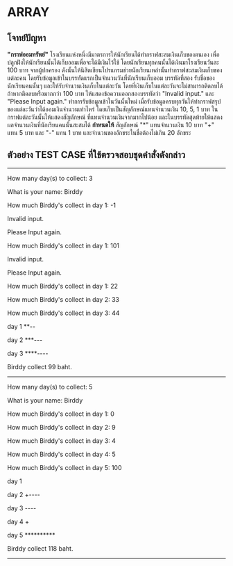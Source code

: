# ARRAY
## โจทย์ปัญหา
**"กราฟออมทรัพย์"**
    โรงเรียนแห่งหนึ่งมีมาตรการให้นักเรียนได้ทำกราฟสะสมเงินเก็บของตนเอง เพื่อปลูกฝังให้นักเรียนนั้นได้เก็บออมเพื่อจะได้มีเงินไว้ใช้ โดยนักเรียนทุกคนนั้นได้เงินมาโรงเรียนวันละ 100 บาท จากผู้ปกครอง 
    ดังนั้นให้นิสิตเขียนโปรแกรมช่วยนักเรียนเหล่านั้นทำกราฟสะสมเงินเก็บของแต่ละคน โดยรับข้อมูลเข้าในบรรทัดแรกเป็นจำนวนวันที่นักเรียนเก็บออม บรรทัดที่สอง รับชื่อของนักเรียนคนนั้นๆ และให้รับจำนวนเงินเก็บในแต่ละวัน โดยที่เงินเก็บในแต่ละวันจะไม่สามารถติดลบได้ ถ้าหากติดลบหรือมากกว่า 100 บาท ให้แสดงข้อความออกสองบรรทัดว่า "Invalid input." และ "Please Input again." ทำการรับข้อมูลเข้าในวันนั้นใหม่ เมื่อรับข้อมูลครบทุกวันให้ทำกราฟสรุปของแต่ละวันว่าได้ออมเงินจำนวนเท่าไหร่ โดยเก็บเป็นสัญลักษณ์แทนจำนวนเงิน 10, 5, 1 บาท ในกราฟแต่ละวันนั้นให้แสดงสัญลักษณ์ ที่แทนจำนวนเงินจากมากไปน้อย และในบรรทัดสุดท้ายให้แสดงผลจำนวนเงินที่นักเรียนคนนั้นสะสมได้ 
    **กำหนดให้** สัญลักษณ์ "*" แทนจำนวนเงิน 10 บาท "+" แทน 5 บาท และ "-" แทน 1 บาท และจำนวนของอักขระในชื่อต้องไม่เกิน 20 อักขระ
## ตัวอย่าง TEST CASE ที่ใช้ตรวจสอบชุดคำสั่งดังกล่าว 
--------
How many day(s) to collect: 3 

What is your name: Birddy 

How much Birddy's collect in day 1: -1 

Invalid input. 

Please Input again. 

How much Birddy's collect in day 1: 101 

Invalid input. 

Please Input again. 

How much Birddy's collect in day 1: 22 

How much Birddy's collect in day 2: 33 

How much Birddy's collect in day 3: 44 

day  1  **-- 

day  2  ***--- 

day  3  ****---- 

Birddy collect 99 baht. 

-----------
How many day(s) to collect: 5 

What is your name: Birddy 

How much Birddy's collect in day 1: 0 

How much Birddy's collect in day 2: 9 

How much Birddy's collect in day 3: 4 

How much Birddy's collect in day 4: 5 

How much Birddy's collect in day 5: 100 

day  1 

day  2  +---- 

day  3  ---- 

day  4  + 

day  5  ********** 

Birddy collect 118 baht. 

---------